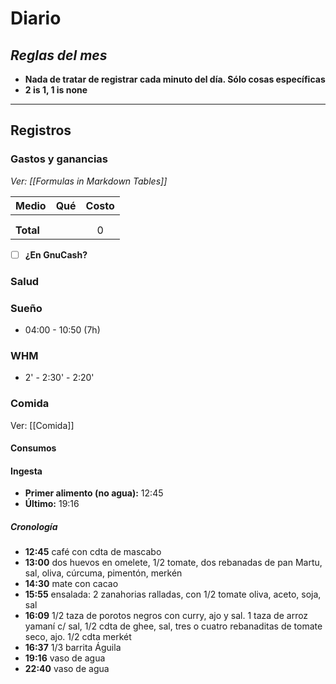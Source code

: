 # Diario
## *Reglas del mes*
- **Nada de tratar de registrar cada minuto del día. Sólo cosas específicas**
- **2 is 1, 1 is none**

---
## Registros
### Gastos y ganancias
*Ver: [[Formulas in Markdown Tables]]*

| Medio     | Qué | Costo |
| --------- |:--- |:-----:|
|           |     |       |
|           |     |       |
| **Total** |     |   0   |
<!-- TBLFM: @>$3=sum(@I..@-1) -->

- [ ] **¿En GnuCash?**


### Salud


### Sueño
- 04:00 - 10:50 (7h)

### WHM
- 2' - 2:30' - 2:20'

### Comida
Ver: [[Comida]]
#### Consumos


#### Ingesta
- **Primer alimento (no agua):** 12:45
- **Último:** 19:16


##### Cronología
- **12:45** café con cdta de mascabo
- **13:00** dos huevos en omelete, 1/2 tomate, dos rebanadas de pan Martu, sal, oliva, cúrcuma, pimentón, merkén
- **14:30** mate con cacao
- **15:55** ensalada: 2 zanahorias ralladas, con 1/2 tomate oliva, aceto, soja, sal
- **16:09** 1/2 taza de porotos negros con curry, ajo y sal. 1 taza de arroz yamaní c/ sal, 1/2 cdta de ghee, sal, tres o cuatro rebanaditas de tomate seco, ajo. 1/2 cdta merkét
- **16:37** 1/3 barrita Águila
- **19:16** vaso de agua
- **22:40** vaso de agua